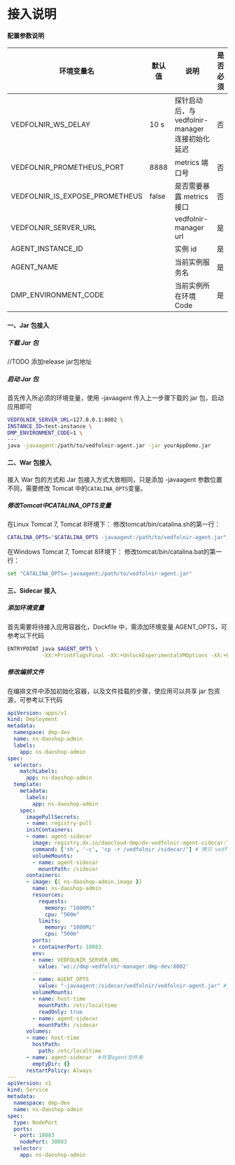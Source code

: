 # 接入说明

#### 配置参数说明
|  环境变量名   | 默认值  |说明  | 是否必须  |
|  ----  | ----  |---- |----  |
| VEDFOLNIR_WS_DELAY  | 10 s | 探针启动后，与 vedfolnir-manager 连接初始化延迟  |否  |
| VEDFOLNIR_PROMETHEUS_PORT | 8888 | metrics 端口号  | 否  |
| VEDFOLNIR_IS_EXPOSE_PROMETHEUS  | false | 是否需要暴露 metrics 接口  | 否  |
| VEDFOLNIR_SERVER_URL  |  | vedfolnir-manager url | 是  |
| AGENT_INSTANCE_ID  |  | 实例 id  | 是  |
| AGENT_NAME  |  | 当前实例服务名  | 是  |
| DMP_ENVIRONMENT_CODE  |  | 当前实例所在环境 Code  | 是  |


#### 一、Jar 包接入

##### 下载 Jar 包

//TODO 添加release jar包地址

##### 启动 Jar 包

首先传入所必须的环境变量，使用 -javaagent 传入上一步骤下载的 jar 包，启动应用即可
```bash
VEDFOLNIR_SERVER_URL=127.0.0.1:8002 \
INSTANCE_ID=test-instance \
DMP_ENVIRONMENT_CODE=1 \
···
java -javaagent:/path/to/vedfolnir-agent.jar -jar yourAppDemo.jar
```

#### 二、War 包接入

接入 War 包的方式和 Jar 包接入方式大致相同，只是添加 -javaagent 参数位置不同，需要修改 Tomcat 中的`CATALINA_OPTS`变量。

##### 修改Tomcat中CATALINA_OPTS变量
在Linux Tomcat 7, Tomcat 8环境下： 修改tomcat/bin/catalina.sh的第一行：
```bash
CATALINA_OPTS="$CATALINA_OPTS -javaagent:/path/to/vedfolnir-agent.jar"; export CATALINA_OPTS
```
在Windows Tomcat 7, Tomcat 8环境下： 修改tomcat/bin/catalina.bat的第一行：
```bash
set "CATALINA_OPTS=-javaagent:/path/to/vedfolnir-agent.jar"
```



#### 三、Sidecar 接入

##### 添加环境变量
首先需要将待接入应用容器化，Dockfile 中，需添加环境变量 AGENT_OPTS，可参考以下代码

```bash
ENTRYPOINT java $AGENT_OPTS \
           -XX:+PrintFlagsFinal -XX:+UnlockExperimentalVMOptions -XX:+UseCGroupMemoryLimitForHeap $JAVA_OPTS -jar admin-0.0.1-SNAPSHOT.jar
```
##### 修改编排文件
在编排文件中添加初始化容器，以及文件挂载的步骤，使应用可以共享 jar 包资源，可参考以下代码

```yaml
apiVersion: apps/v1
kind: Deployment
metadata:
  namespace: dmp-dev
  name: ns-daoshop-admin
  labels:
    app: ns-daoshop-admin
spec:
  selector:
    matchLabels:
      app: ns-daoshop-admin
  template:
    metadata:
      labels:
        app: ns-daoshop-admin
    spec:
      imagePullSecrets:
      - name: registry-pull
      initContainers:
      - name: agent-sidecar
        image: registry.dx.io/daocloud-dmp/dx-vedfolnir-agent-sidecar:latest # 容器镜像，包含静态资源文件
        command: ['sh', '-c', 'cp -r /vedfolnir /sidecar/'] # 拷贝 vedfolnit-jar 到 /sidecar/vedfolnir/ 目录
        volumeMounts:
        - name: agent-sidecar
          mountPath: /sidecar
      containers:
      - image: {{ ns-daoshop-admin.image }}
        name: ns-daoshop-admin
        resources:
          requests:
            memory: "1000Mi"
            cpu: "500m"
          limits:
            memory: "1000Mi"
            cpu: "500m"
        ports:
        - containerPort: 18083
        env:
        - name: VEDFOLNIR_SERVER_URL
          value: 'ws://dmp-vedfolnir-manager.dmp-dev:8002'
        ···
        - name: AGENT_OPTS
          value: "-javaagent:/sidecar/vedfolnir/vedfolnir-agent.jar" #jar 包启动参数
        volumeMounts:
        - name: host-time
          mountPath: /etc/localtime
          readOnly: true
        - name: agent-sidecar
          mountPath: /sidecar
      volumes:
      - name: host-time
        hostPath:
          path: /etc/localtime
      - name: agent-sidecar  #共享agent文件夹
        emptyDir: {}
      restartPolicy: Always
---
apiVersion: v1
kind: Service
metadata:
  namespace: dmp-dev
  name: ns-daoshop-admin
spec:
  type: NodePort
  ports:
  - port: 18083
    nodePort: 30083
  selector:
    app: ns-daoshop-admin
```



